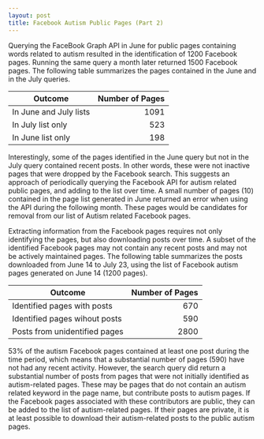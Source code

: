 ```yaml
---
layout: post
title: Facebook Autism Public Pages (Part 2)      
---
```


Querying the FaceBook Graph API in June for public pages containing words related to autism resulted in the identification of 1200 Facebook pages.  Running the same query a month later returned 1500 Facebook pages. The following table summarizes the pages contained in the June and in the July queries. 

Outcome| Number of Pages
--- | ---:
In June and July lists | 1091
In July list only | 523
In June list only | 198


Interestingly, some of the pages identified in the June query but not in the July query contained recent posts.  In other words, these were not inactive pages that were dropped by the Facebook search.  This suggests an approach of periodically querying the Facebook API for autism related public pages, and adding to the list over time.  A small number of pages (10) contained in the page list generated in June returned an error when using the API during the following month.  These pages would be candidates for removal from our list of Autism related Facebook pages.


Extracting information from the Facebook pages requires not only identifying the pages, but also downloading posts over time.  A subset of the identified Facebook pages may not contain any recent posts and may not be actively maintained pages.  The following table summarizes the posts downloaded from June 14 to July 23, using the list of Facebook autism pages generated on June 14 (1200 pages).

Outcome| Number of Pages
--- | ---:
Identified pages with posts | 670
Identified pages wihout posts | 590
Posts from unidentified pages | 2800

53% of the autism Facebook pages contained at least one post during the time period, which means that a substantial number of pages (590) have not had any recent activity.  However, the search query did return a substantial number of posts from pages that were not initially identified as autism-related pages.  These may be pages that do not contain an autism related keyword in the page name, but contribute posts to autism pages. If the Facebook pages associated with these contributors are public, they can be added to the list of autism-related pages.  If their pages are private, it is at least possible to download their autism-related posts to the public autism pages.   
